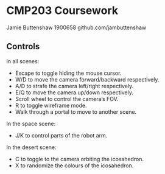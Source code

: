 # CMP203 Coursework


Jamie Buttenshaw
1900658
github.com/jambuttenshaw


## Controls


In all scenes:

-	Escape to toggle hiding the mouse cursor.
-	W/D to move the camera forward/backward respectively.
-	A/D to strafe the camera left/right respectively.
-	E/Q to move the camera up/down respectively.
-	Scroll wheel to control the camera’s FOV.
-	R to toggle wireframe mode.
-	Walk through a portal to move to another scene.


In the space scene:

-	J/K to control parts of the robot arm.


In the desert scene:

-	C to toggle to the camera orbiting the icosahedron.
-	X to randomize the colours of the icosahedron.
